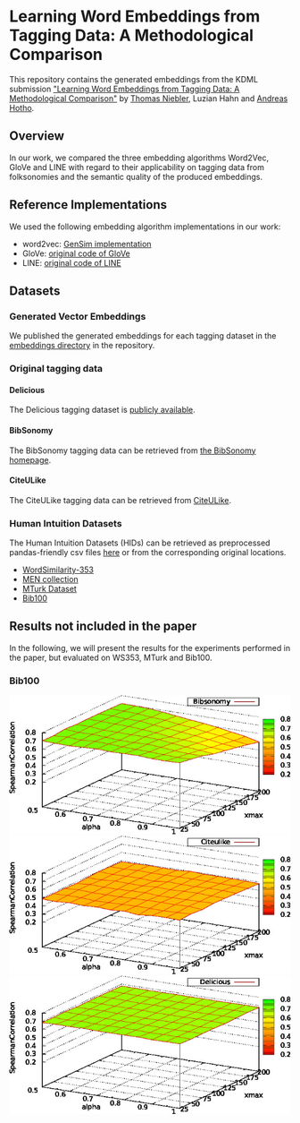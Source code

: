 # Learning Word Embeddings from Tagging Data: A Methodological Comparison

This repository contains the generated embeddings from the KDML submission ["Learning Word Embeddings from Tagging Data: A Methodological Comparison"](nolink)
by
[Thomas Niebler](http://www.dmir.uni-wuerzburg.de/staff/niebler),
Luzian Hahn and
[Andreas Hotho](http://www.dmir.uni-wuerzburg.de/staff/hotho).

## Overview
In our work, we compared the three embedding algorithms Word2Vec, GloVe and LINE with regard to their applicability
on tagging data from folksonomies and the semantic quality of the produced embeddings.

## Reference Implementations
We used the following embedding algorithm implementations in our work:
* word2vec: [GenSim implementation](https://radimrehurek.com/gensim/index.html)
* GloVe: [original code of GloVe](https://nlp.stanford.edu/projects/glove/)
* LINE: [original code of LINE](https://github.com/tangjianpku/LINE)

## Datasets
### Generated Vector Embeddings
We published the generated embeddings for each tagging dataset in the
[embeddings directory](https://github.com/thomasniebler/semantics-tagembeddings/tree/master/embeddings)
in the repository.

### Original tagging data
#### Delicious
The Delicious tagging dataset is [publicly available](http://www.zubiaga.org/datasets/socialbm0311).

#### BibSonomy
The BibSonomy tagging data can be retrieved from [the BibSonomy homepage](https://www.kde.cs.uni-kassel.de/bibsonomy/dumps/).

#### CiteULike
The CiteULike tagging data can be retrieved from [CiteULike](http://www.citeulike.org/faq/data.adp).

### Human Intuition Datasets
The Human Intuition Datasets (HIDs) can be retrieved as preprocessed pandas-friendly csv files 
[here](http://www.thomas-niebler.de/dataset-collection-for-evaluating-semantic-relatedness/)
or from the corresponding original locations.
* [WordSimilarity-353](http://www.cs.technion.ac.il/~gabr/resources/data/wordsim353/wordsim353.html)
* [MEN collection](https://staff.fnwi.uva.nl/e.bruni/MEN)
* [MTurk Dataset](http://www.kiraradinsky.com/Datasets.html)
* [Bib100](http://dmir.org/datasets/bib100/)

## Results not included in the paper
In the following, we will present the results for the experiments performed
in the paper, but evaluated on WS353, MTurk and Bib100.

### Bib100
<img src="figures/glove/plot_alpha_xmax_bib100SurfaceBibsonomy.jpg" />
<img src="figures/glove/plot_alpha_xmax_bib100SurfaceCiteulike.jpg" />
<img src="figures/glove/plot_alpha_xmax_bib100SurfaceDelicious.jpg" />
